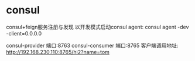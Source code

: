 # consul
consul+feign服务注册与发现
以开发模式启动consul agent:
consul agent -dev -client=0.0.0.0

consul-provider  端口:8763
consul-consumer  端口:8765
客户端调用地址:
http://192.168.230.110:8765/hi2?name=tom
